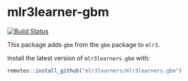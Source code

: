 # mlr3learner-gbm
[![Build Status](https://travis-ci.org/mlr3learners/mlr3learner-gbm.svg?branch=master)](https://travis-ci.org//mlr3learners/mlr3learner-gbm)

This package adds `gbm` from the `gbm` package to `mlr3`.

Install the latest version of `mlr3learners.gbm` with:

```r
remotes::install_github("mlr3learners/mlr3learners.gbm")
```
